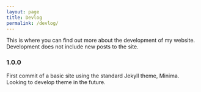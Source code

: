 ```yaml
---
layout: page
title: Devlog
permalink: /devlog/
---
```


This is where you can find out more about the development of my website. Development does not include new posts to the site.

### **1.0.0**

First commit of a basic site using the standard Jekyll theme, Minima. Looking to develop theme in the future.
